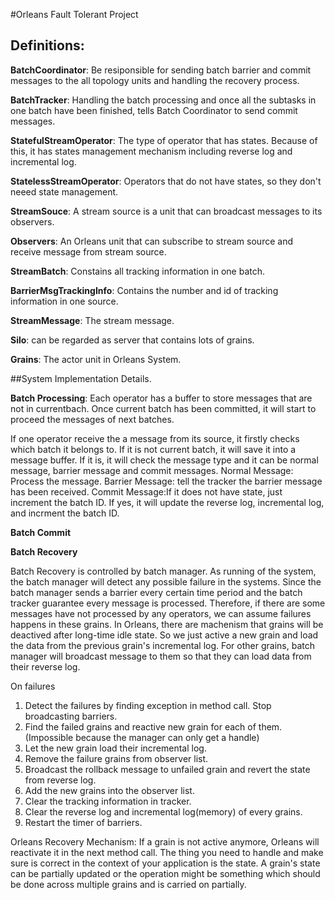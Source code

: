 #Orleans Fault Tolerant Project

## Definitions:

**BatchCoordinator**: Be resiponsible for sending batch barrier and commit messages to the 
all topology units and handling the recovery process. 

**BatchTracker**: Handling the batch processing and once all the subtasks in one batch have
been finished, tells Batch Coordinator to send commit messages.

**StatefulStreamOperator**: The type of operator that has states. Because of this, it has 
states management mechanism including reverse log and incremental log. 

**StatelessStreamOperator**: Operators that do not have states, so they don't neeed state
management. 

**StreamSouce**: A stream source is a unit that can broadcast messages to its observers.

**Observers**: An Orleans unit that can subscribe to stream source and receive message 
from stream source. 

**StreamBatch**: Constains all tracking information in one batch. 

**BarrierMsgTrackingInfo**: Contains the number and id of tracking information in 
one source.

**StreamMessage**: The stream message. 

**Silo**: can be regarded as server that contains lots of grains. 

**Grains**: The actor unit in Orleans System. 

##System Implementation Details. 

**Batch Processing**: 
Each operator has a buffer to store messages that are not in currentbach. 
Once current batch has been committed, it will start to proceed the messages
of next batches. 

If one operator receive the a message from its source, it firstly checks
which batch it belongs to. If it is not current batch, it will save it into a
message buffer. If it is, it will check the message type and it can be normal 
message, barrier message and commit messages.
Normal Message: Process the message. 
Barrier Message: tell the tracker the barrier message has been received. 
Commit Message:If it does not have state, just increment the batch ID. 
If yes, it will update the reverse log, incremental log, and incrment the 
batch ID.

**Batch Commit** 

**Batch Recovery**

Batch Recovery is controlled by batch manager. As running of the system, 
the batch manager will detect any possible failure in the systems. Since 
the batch manager sends a barrier every certain time period and the batch
tracker guarantee every message is processed. Therefore, if there are some
messages have not processed by any operators, we can assume failures happens
in these grains. In Orleans, there are machenism that grains will be 
deactived after long-time idle state. So we just active a new grain and load
the data from the previous grain's incremental log. For other grains, batch manager
will broadcast message to them so that they can load data from their reverse log.

On failures
1. Detect the failures by finding exception in method call. Stop broadcasting barriers. 
2. Find the failed grains and reactive new grain for each of them. (Impossible because the manager can only get a handle)
3. Let the new grain load their incremental log. 
4. Remove the failure grains from observer list.
5. Broadcast the rollback message to unfailed grain and revert the state from reverse log.
6. Add the new grains into the observer list. 
7. Clear the tracking information in tracker.
8. Clear the reverse log and incremental log(memory) of every grains.
9. Restart the timer of barriers. 

Orleans Recovery Mechanism: 
If a grain is not active anymore, Orleans will reactivate it in the next method call. The
thing you need to handle and make sure is correct in the context of your application is the
state. A grain's state can be partially updated or the operation might be something which 
should be done across multiple grains and is carried on partially. 
